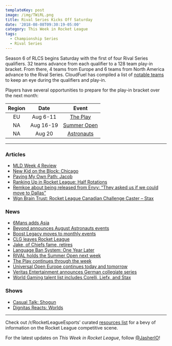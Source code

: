 ```yaml
---
templateKey: post
image: /img/TWiRL.png
title: Rival Series Kicks Off Saturday
date: '2018-08-08T09:30:19-05:00'
category: This Week in Rocket League
tags:
  - Championship Series
  - Rival Series
---
```

Season 6 of RLCS begins Saturday with the first of four Rival Series qualifiers. 32 teams advance from each qualifier to a 128 team play-in bracket. From there, 4 teams from Europe and 6 teams from North America advance to the Rival Series. CloudFuel has compiled a list of [notable teams](https://www.reddit.com/r/RocketLeagueEsports/comments/95jwt8/rlcsrlrs_season_6_notable_teams_list/) to keep an eye during the qualifiers and play-in.  

Players have several opportunities to prepare for the play-in bracket over the next month:

| Region | Date | Event |
|:------:|:---------:|:--------------------------------------------------------------------------------------------------------------------:|
| EU | Aug 6-11 | [The Play](https://smash.gg/tournament/the-play/details) |
| NA | Aug 16-19 | [Summer Open](https://www.reddit.com/r/RocketLeague/comments/953rgf/summer_open_18_presented_by_rival_esports_1000/) |
| NA | Aug 20 | [Astronauts](http://teambeyond.net/beyond-x-astro-august-rocket-league-tournament-schedule/) |


---

### Articles

* [MLD Week 4 Review](https://www.mldoubles.com/single-post/2018/08/07/Season-7-Week-4-Review)
* [New Kid on the Block: Chicago](https://www.theplayerslobby.com/2165/new-kid-block-chicago-evil-geniuses/#.XaiYnn1a0q)
* [Paving My Own Path: Jacob](https://www.theplayerslobby.com/2186/paving-my-own-path-jacob-rogue-rocket-league/#.nEiz3ZoIlH)
* [Ranking Up in Rocket League: Half Rotations](https://ginx.tv/rocket-league/ranking-up-rocket-league-half-rotations/)
* [Remkoe about being released from Envy: “They asked us if we could move to Dallas”](https://rocketeers.gg/interview-remkoe-envy-new-team-deevo/)
* [Wgn Brain Trust: Rocket League Canadian Challenge Caster – Stax](https://inside.worldgaming.com/wgn-brain-trust-rocket-league-canadian-challenge-caster-stax/)

### News

* [6Mans adds Asia](https://twitter.com/RL6mans/status/1024920089613594625?s=19)
* [Beyond announces August Astronauts events](https://twitter.com/TeamBeyondnet/status/1026931338593660928)
* [Boost Legacy moves to monthly events](http://www.twitlonger.com/show/n_1sqk8gn)
* [CLG leaves Rocket League](https://www.clg.gg/news/2018/8/1/farewell-rocketleague)
* [Jake, of Chiefs fame, retires](https://twitter.com/JakeRL_/status/1025591707482476544)
* [Language Ban System: One Year Later](https://www.rocketleague.com/news/language-ban-system-one-year-later/)
* [RIVAL holds the Summer Open next week](https://www.reddit.com/r/RocketLeague/comments/953rgf/summer_open_18_presented_by_rival_esports_1000/)
* [The Play continues through the week](https://smash.gg/tournament/the-play/details)
* [Universal Open Europe continues today and tomorrow](https://www.reddit.com/r/RocketLeagueEsports/comments/95b09a/uorl_2v2_season_2_europe_closed_qualifier/)
* [Veritas Entertainment announces German collegiate series](https://veritas-entertainment.gg/veritas-college-cup-series/)
* [World Gaming talent list includes Corelli, Liefx, and Stax](https://twitter.com/WorldGaming/status/1026952991130234882)

### Shows

* [Casual Talk: Shogun](https://www.youtube.com/watch?v=ITtE_IRrJwo)
* [Dignitas Reacts: Worlds](https://www.youtube.com/watch?v=92kxaGxm7XM)

---

Check out /r/RocketLeagueEsports' curated [resources list](https://www.reddit.com/r/RocketLeagueEsports/wiki/links) for a bevy of information on the Rocket League competitive scene.

For the latest updates on _This Week in Rocket League_, follow [@JasherIO](https://twitter.com/JasherIO)!
